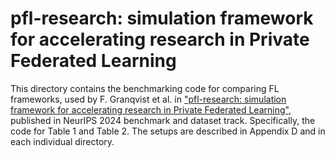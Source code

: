 # pfl-research: simulation framework for accelerating research in Private Federated Learning

This directory contains the benchmarking code for comparing FL frameworks, used by F. Granqvist et al. in ["pfl-research: simulation framework for accelerating research in Private Federated Learning"](https://arxiv.org/abs/2404.06430), published in NeurIPS 2024 benchmark and dataset track.
Specifically, the code for Table 1 and Table 2.
The setups are described in Appendix D and in each individual directory.
